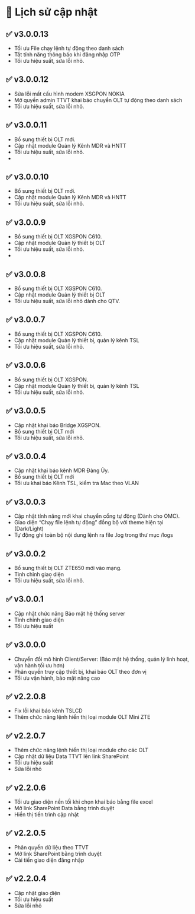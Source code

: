 # 📝 Lịch sử cập nhật

## ✅ v3.0.0.13
- Tối ưu File chạy lệnh tự động theo danh sách
- Tắt tính năng thông báo khi đăng nhập OTP
- Tối ưu hiệu suất, sửa lỗi nhỏ.
  
## ✅ v3.0.0.12
- Sửa lỗi mất cấu hình modem XSGPON NOKIA
- Mở quyền admin TTVT khai báo chuyển OLT tự động theo danh sách
- Tối ưu hiệu suất, sửa lỗi nhỏ.
  
## ✅ v3.0.0.11
- Bổ sung thiết bị OLT mới.
- Cập nhật module Quản lý Kênh MDR và HNTT
- Tối ưu hiệu suất, sửa lỗi nhỏ.
- 
## ✅ v3.0.0.10
- Bổ sung thiết bị OLT mới.
- Cập nhật module Quản lý Kênh MDR và HNTT
- Tối ưu hiệu suất, sửa lỗi nhỏ.
  
## ✅ v3.0.0.9
- Bổ sung thiết bị OLT XGSPON C610.
- Cập nhật module Quản lý thiết bị OLT
- Tối ưu hiệu suất, sửa lỗi nhỏ.
- 
## ✅ v3.0.0.8
- Bổ sung thiết bị OLT XGSPON C610.
- Cập nhật module Quản lý thiết bị OLT
- Tối ưu hiệu suất, sửa lỗi nhỏ dành cho QTV.
  
## ✅ v3.0.0.7
- Bổ sung thiết bị OLT XGSPON C610.
- Cập nhật module Quản lý thiết bị, quản lý kênh TSL
- Tối ưu hiệu suất, sửa lỗi nhỏ.
  
## ✅ v3.0.0.6
- Bổ sung thiết bị OLT XGSPON.
- Cập nhật module Quản lý thiết bị, quản lý kênh TSL
- Tối ưu hiệu suất, sửa lỗi nhỏ.

## ✅ v3.0.0.5
- Cập nhật khai báo Bridge XGSPON.
- Bổ sung thiết bị OLT mới
- Tối ưu hiệu suất, sửa lỗi nhỏ.
  
## ✅ v3.0.0.4
- Cập nhật khai báo kênh MDR Đảng Ủy.
- Bổ sung thiết bị OLT mới
- Tối ưu khai báo Kênh TSL, kiểm tra Mac theo VLAN
  
## ✅ v3.0.0.3
- Cập nhật tính năng mới khai chuyển cổng tự động (Dành cho OMC).
- Giao diện “Chạy file lệnh tự động” đồng bộ với theme hiện tại (Dark/Light)
- Tự động ghi toàn bộ nội dung lệnh ra file .log trong thư mục /logs

## ✅ v3.0.0.2
- Bổ sung thiết bị OLT ZTE650 mới vào mạng.
- Tinh chỉnh giao diện
- Tối ưu hiệu suất, sửa lỗi nhỏ.
  
## ✅ v3.0.0.1
- Cập nhật chức năng Bảo mật hệ thống server
- Tinh chỉnh giao diện
- Tối ưu hiệu suất

## ✅ v3.0.0.0
- Chuyển đổi mô hình Client/Server: 
(Bảo mật hệ thống, quản lý linh hoạt, vận hành tối ưu hơn)
- Phân quyền truy cập thiết bị, khai báo OLT theo đơn vị
- Tối ưu vận hành, bảo mật nâng cao

 ## ✅ v2.2.0.8
- Fix lỗi khai báo kênh TSLCD
- Thêm chức năng lệnh hiển thị loại module OLT Mini ZTE
  
## ✅ v2.2.0.7
- Thêm chức năng lệnh hiển thị loại module cho các OLT
- Cập nhật dữ liệu Data TTVT lên link SharePoint
- Tối ưu hiệu suất
- Sửa lỗi nhỏ
  
## ✅ v2.2.0.6
- Tối ưu giao diện nền tối khi chọn khai báo bằng file excel
- Mở link SharePoint Data bằng trình duyệt
- Hiển thị tiến trình cập nhật

## ✅ v2.2.0.5
- Phân quyền dữ liệu theo TTVT
- Mở link SharePoint bằng trình duyệt
- Cải tiến giao diện đăng nhập

## ✅ v2.2.0.4
- Cập nhật giao diện
- Tối ưu hiệu suất
- Sửa lỗi nhỏ
